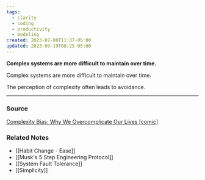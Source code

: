 ```yaml
---
tags:
  - clarity
  - coding
  - productivity
  - modeling
created: 2023-07-08T11:37-05:00
updated: 2023-09-19T08:25-05:00
---
```

**Complex systems are more difficult to maintain over time.**

Complex systems are more difficult to maintain over time.

The perception of complexity often leads to avoidance.

---

### Source

[Complexity Bias: Why We Overcomplicate Our Lives [comic]](https://blog.doist.com/complexity-bias-comic/)

### Related Notes
- [[Habit Change - Ease]] 
- [[Musk's 5 Step Engineering Protocol]] 
- [[System Fault Tolerance]] 
- [[Simplicity]]
